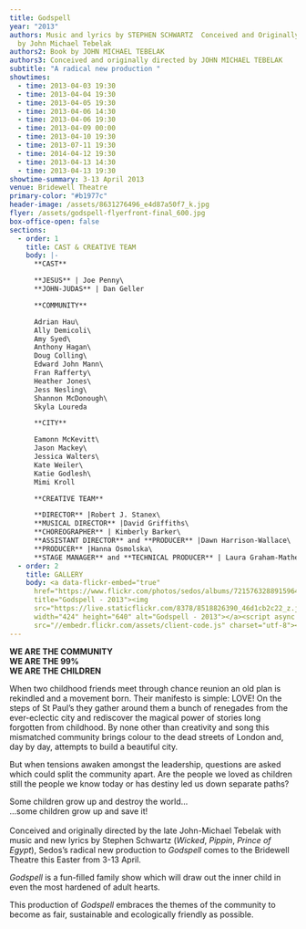 ```yaml
---
title: Godspell
year: "2013"
authors: Music and lyrics by STEPHEN SCHWARTZ  Conceived and Originally Directed
  by John Michael Tebelak
authors2: Book by JOHN MICHAEL TEBELAK
authors3: Conceived and originally directed by JOHN MICHAEL TEBELAK
subtitle: "A radical new production "
showtimes:
  - time: 2013-04-03 19:30
  - time: 2013-04-04 19:30
  - time: 2013-04-05 19:30
  - time: 2013-04-06 14:30
  - time: 2013-04-06 19:30
  - time: 2013-04-09 00:00
  - time: 2013-04-10 19:30
  - time: 2013-07-11 19:30
  - time: 2014-04-12 19:30
  - time: 2013-04-13 14:30
  - time: 2013-04-13 19:30
showtime-summary: 3-13 April 2013
venue: Bridewell Theatre
primary-color: "#b1977c"
header-image: /assets/8631276496_e4d87a50f7_k.jpg
flyer: /assets/godspell-flyerfront-final_600.jpg
box-office-open: false
sections:
  - order: 1
    title: CAST & CREATIVE TEAM
    body: |-
      **CAST**

      **JESUS** | Joe Penny\
      **JOHN-JUDAS** | Dan Geller

      **COMMUNITY**

      Adrian Hau\
      Ally Demicoli\
      Amy Syed\
      Anthony Hagan\
      Doug Colling\
      Edward John Mann\
      Fran Rafferty\
      Heather Jones\
      Jess Nesling\
      Shannon McDonough\
      Skyla Loureda

      **CITY**

      Eamonn McKevitt\
      Jason Mackey\
      Jessica Walters\
      Kate Weiler\
      Katie Godlesh\
      Mimi Kroll

      **CREATIVE TEAM**

      **DIRECTOR** |Robert J. Stanex\
      **MUSICAL DIRECTOR** |David Griffiths\
      **CHOREOGRAPHER** | Kimberly Barker\
      **ASSISTANT DIRECTOR** and **PRODUCER** |Dawn Harrison-Wallace\
      **PRODUCER** |Hanna Osmolska\
      **STAGE MANAGER** and **TECHNICAL PRODUCER** | Laura Graham-Matheson
  - order: 2
    title: GALLERY
    body: <a data-flickr-embed="true"
      href="https://www.flickr.com/photos/sedos/albums/72157632889159644"
      title="Godspell - 2013"><img
      src="https://live.staticflickr.com/8378/8518826390_46d1cb2c22_z.jpg"
      width="424" height="640" alt="Godspell - 2013"></a><script async
      src="//embedr.flickr.com/assets/client-code.js" charset="utf-8"></script>
---
```

**WE ARE THE COMMUNITY**\
**WE ARE THE 99%**\
**WE ARE THE CHILDREN**

When two childhood friends meet through chance reunion an old plan is rekindled and a movement born. Their manifesto is simple: LOVE! On the steps of St Paul’s they gather around them a bunch of renegades from the ever-eclectic city and rediscover the magical power of stories long forgotten from childhood. By none other than creativity and song this mismatched community brings colour to the dead streets of London and, day by day, attempts to build a beautiful city.

But when tensions awaken amongst the leadership, questions are asked which could split the community apart. Are the people we loved as children still the people we know today or has destiny led us down separate paths?

Some children grow up and destroy the world…\
…some children grow up and save it!\
\
Conceived and originally directed by the late John-Michael Tebelak with music and new lyrics by Stephen Schwartz (*Wicked*, *Pippin*, *Prince of Egypt*), Sedos’s radical new production to *Godspell* comes to the Bridewell Theatre this Easter from 3-13 April.

*Godspell* is a fun-filled family show which will draw out the inner child in even the most hardened of adult hearts.

This production of *Godspell* embraces the themes of the community to become as fair, sustainable and ecologically friendly as possible.